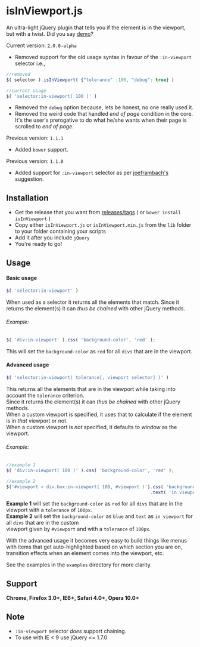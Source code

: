 isInViewport.js
================
An ultra-light jQuery plugin that tells you if the element is in the viewport, but with a twist.
Did you say [demo](http://experiments.muditameta.com/isInViewport/)?

Current version: `2.0.0-alpha`
- Removed support for the old usage syntax in favour of the `:in-viewport` selector i.e.,
```javascript
//removed
$( selector ).isInViewport( {"tolerance" :100, "debug": true} )

//current usage
$( 'selector:in-viewport( 100 )' )
```
- Removed the `debug` option because, lets be honest, no one really used it.
- Removed the weird code that handled *end of page* condition in the core. It's the user's 
prerogative to do what he/she wants when their page is scrolled to *end of page*.

Previous version: `1.1.1`
- Added `bower` support.

Previous version: `1.1.0`
- Added support for `:in-viewport` selector as per [joeframbach's](http://www.reddit.com/user/joeframbach) suggestion.

Installation
----------------
- Get the release that you want from [releases/tags](https://github.com/zeusdeux/isInViewport/releases) ( or `bower install isInViewport` )
-  Copy either `isInViewport.js` or `isInViewport.min.js` from the `lib` folder to your folder containing your scripts
- Add it after you include `jQuery`
- You're ready to go!

Usage
----------------
#### Basic usage

```javascript
$( 'selector:in-viewport' )
```
When used as a selector it returns all the elements that match. Since it returns the element(s) it can *thus be chained* with other jQuery methods. 

###### Example:
```javascript
$( 'div:in-viewport' ).css( 'background-color', 'red' );
```
This will set the `background-color` as `red` for all `divs` that are in the viewport.

#### Advanced usage

```javascript
$( 'selector:in-viewport( tolerance[, viewport selector] )' )
```
This returns all the elements that are in the viewport while taking into account the `tolerance` criterion.   
Since it returns the element(s) it can *thus be chained* with other jQuery methods.   
When a custom viewport is specified, it uses that to calculate if the element is in *that* viewport or not.   
When a custom viewport is *not* specified, it defaults to *window* as the viewport.

###### Example:
```javascript
//example 1
$( 'div:in-viewport( 100 )' ).css( 'background-color', 'red' );

//example 2
$('#viewport > div.box:in-viewport( 100, #viewport )').css( 'background-color', 'blue' )
                                                      .text( 'in viewport' );
```
__Example 1__ will set the `background-color` as `red` for all `divs` that are in the viewport with a `tolerance` of `100px`.   
__Example 2__ will set the `background-color` as `blue` and `text` as `in viewport` for all `divs` that are in the custom   
viewport given by `#viewport` and with a `tolerance` of `100px`.

With the advanced usage it becomes very easy to build things like menus with items that get auto-highlighted based on which section you are on, transition effects when an element comes into the viewport, etc.

See the examples in the `examples` directory for more clarity.

## Support
__Chrome, Firefox 3.0+, IE6+, Safari 4.0+, Opera 10.0+__

## Note
- `:in-viewport` selector *does* support chaining.
- To use with IE < 9 use jQuery <= 1.7.0

